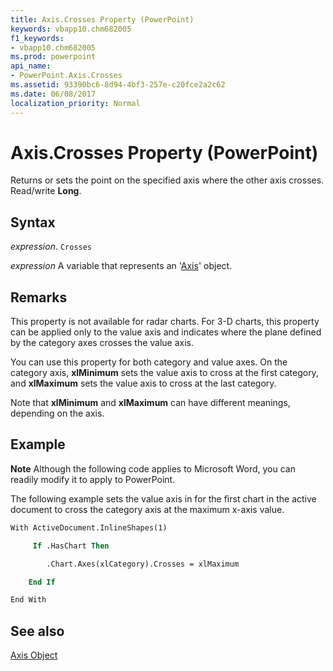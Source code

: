 ```yaml
---
title: Axis.Crosses Property (PowerPoint)
keywords: vbapp10.chm682005
f1_keywords:
- vbapp10.chm682005
ms.prod: powerpoint
api_name:
- PowerPoint.Axis.Crosses
ms.assetid: 93390bc6-8d94-4bf3-257e-c20fce2a2c62
ms.date: 06/08/2017
localization_priority: Normal
---
```



# Axis.Crosses Property (PowerPoint)

Returns or sets the point on the specified axis where the other axis crosses. Read/write  **Long**.


## Syntax

 _expression_. `Crosses`

_expression_ A variable that represents an '[Axis](PowerPoint.Axis.md)' object.


## Remarks

This property is not available for radar charts. For 3-D charts, this property can be applied only to the value axis and indicates where the plane defined by the category axes crosses the value axis.

You can use this property for both category and value axes. On the category axis,  **xlMinimum** sets the value axis to cross at the first category, and **xlMaximum** sets the value axis to cross at the last category.

Note that  **xlMinimum** and **xlMaximum** can have different meanings, depending on the axis.


## Example




 **Note**  Although the following code applies to Microsoft Word, you can readily modify it to apply to PowerPoint.

The following example sets the value axis in for the first chart in the active document to cross the category axis at the maximum x-axis value.




```vb
With ActiveDocument.InlineShapes(1)

     If .HasChart Then

        .Chart.Axes(xlCategory).Crosses = xlMaximum

    End If

End With
```


## See also


[Axis Object](PowerPoint.Axis.md)

